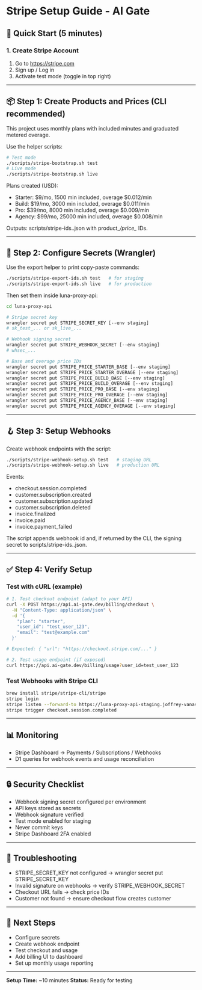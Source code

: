 # Stripe Setup Guide - AI Gate

## 🎯 Quick Start (5 minutes)

### 1. Create Stripe Account
1. Go to https://stripe.com
2. Sign up / Log in
3. Activate test mode (toggle in top right)

---

## 📦 Step 1: Create Products and Prices (CLI recommended)

This project uses monthly plans with included minutes and graduated metered overage.

Use the helper scripts:

```sh
# Test mode
./scripts/stripe-bootstrap.sh test
# Live mode
./scripts/stripe-bootstrap.sh live
```

Plans created (USD):
- Starter: $9/mo, 1500 min included, overage $0.012/min
- Build:   $19/mo, 3000 min included, overage $0.011/min
- Pro:     $39/mo, 8000 min included, overage $0.009/min
- Agency:  $99/mo, 25000 min included, overage $0.008/min

Outputs: scripts/stripe-ids.<mode>.json with product_*/price_* IDs.

---

## 🔑 Step 2: Configure Secrets (Wrangler)

Use the export helper to print copy-paste commands:

```sh
./scripts/stripe-export-ids.sh test   # for staging
./scripts/stripe-export-ids.sh live   # for production
```

Then set them inside luna-proxy-api:

```bash
cd luna-proxy-api

# Stripe secret key
wrangler secret put STRIPE_SECRET_KEY [--env staging]
# sk_test_... or sk_live_...

# Webhook signing secret
wrangler secret put STRIPE_WEBHOOK_SECRET [--env staging]
# whsec_...

# Base and overage price IDs
wrangler secret put STRIPE_PRICE_STARTER_BASE [--env staging]
wrangler secret put STRIPE_PRICE_STARTER_OVERAGE [--env staging]
wrangler secret put STRIPE_PRICE_BUILD_BASE [--env staging]
wrangler secret put STRIPE_PRICE_BUILD_OVERAGE [--env staging]
wrangler secret put STRIPE_PRICE_PRO_BASE [--env staging]
wrangler secret put STRIPE_PRICE_PRO_OVERAGE [--env staging]
wrangler secret put STRIPE_PRICE_AGENCY_BASE [--env staging]
wrangler secret put STRIPE_PRICE_AGENCY_OVERAGE [--env staging]
```

---

## 🪝 Step 3: Setup Webhooks

Create webhook endpoints with the script:

```sh
./scripts/stripe-webhook-setup.sh test   # staging URL
./scripts/stripe-webhook-setup.sh live   # production URL
```

Events:
- checkout.session.completed
- customer.subscription.created
- customer.subscription.updated
- customer.subscription.deleted
- invoice.finalized
- invoice.paid
- invoice.payment_failed

The script appends webhook id and, if returned by the CLI, the signing secret to scripts/stripe-ids.<mode>.json.

---

## ✅ Step 4: Verify Setup

### Test with cURL (example)

```bash
# 1. Test checkout endpoint (adapt to your API)
curl -X POST https://api.ai-gate.dev/billing/checkout \
  -H "Content-Type: application/json" \
  -d '{
    "plan": "starter",
    "user_id": "test_user_123",
    "email": "test@example.com"
  }'

# Expected: { "url": "https://checkout.stripe.com/..." }

# 2. Test usage endpoint (if exposed)
curl https://api.ai-gate.dev/billing/usage?user_id=test_user_123
```

### Test Webhooks with Stripe CLI

```bash
brew install stripe/stripe-cli/stripe
stripe login
stripe listen --forward-to https://luna-proxy-api-staging.joffrey-vanasten.workers.dev/webhooks/stripe
stripe trigger checkout.session.completed
```

---

## 📊 Monitoring

- Stripe Dashboard → Payments / Subscriptions / Webhooks
- D1 queries for webhook events and usage reconciliation

---

## 🔒 Security Checklist

- Webhook signing secret configured per environment
- API keys stored as secrets
- Webhook signature verified
- Test mode enabled for staging
- Never commit keys
- Stripe Dashboard 2FA enabled

---

## 🚨 Troubleshooting

- STRIPE_SECRET_KEY not configured → wrangler secret put STRIPE_SECRET_KEY
- Invalid signature on webhooks → verify STRIPE_WEBHOOK_SECRET
- Checkout URL fails → check price IDs
- Customer not found → ensure checkout flow creates customer

---

## 📝 Next Steps

- Configure secrets
- Create webhook endpoint
- Test checkout and usage
- Add billing UI to dashboard
- Set up monthly usage reporting

---

**Setup Time:** ~10 minutes
**Status:** Ready for testing

